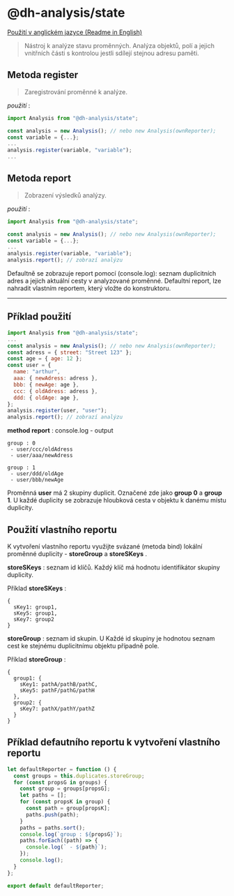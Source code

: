 # @dh-analysis/state

[Použití v anglickém jazyce (Readme in English)](https://github.com/hezky/@dh-analysis/state/blob/master/README.md)

> Nástroj k analýze stavu proměnných. Analýza objektů, polí a jejich vnitřních části s kontrolou jestli sdílejí stejnou adresu paměti.

<a name="metoda_register"></a>
## Metoda register

> Zaregistrování proměnné k analýze.

*použití* :
``` javascript
import Analysis from "@dh-analysis/state";

const analysis = new Analysis(); // nebo new Analysis(ownReporter);
const variable = {...};
...
analysis.register(variable, "variable");
...
```

<a name="metoda_report"></a>
## Metoda report

> Zobrazení výsledků analýzy.

*použití* :
``` javascript
import Analysis from "@dh-analysis/state";

const analysis = new Analysis(); // nebo new Analysis(ownReporter);
const variable = {...};
...
analysis.register(variable, "variable");
analysis.report(); // zobrazí analýzu
```

Defaultně se zobrazuje report pomocí (console.log): seznam duplicitních adres a jejich aktuální cesty v analyzované proměnné. Defaultní report, lze nahradit vlastním reportem, který vložte do konstruktoru.

----

## Příklad použití
``` javascript
import Analysis from "@dh-analysis/state";
...
const analysis = new Analysis(); // nebo new Analysis(ownReporter);
const adress = { street: "Street 123" };
const age = { age: 12 };
const user = {
  name: "arthur",
  aaa: { newAdress: adress },
  bbb: { newAge: age },
  ccc: { oldAdress: adress },
  ddd: { oldAge: age },
};
analysis.register(user, "user");
analysis.report(); // zobrazí analýzu
```

**method report** : console.log - output
``` text
group : 0
 - user/ccc/oldAdress
 - user/aaa/newAdress

group : 1
 - user/ddd/oldAge
 - user/bbb/newAge
```

Proměnná **user** má 2 skupiny duplicit. Označené zde jako **group 0** a **group 1**. U každé duplicity se zobrazuje hloubková cesta v objektu k danému místu duplicity.

## Použití vlastního reportu

K vytvoření vlastního reportu využijte svázané (metoda bind) lokální proměnné duplicity - **storeGroup** a **storeSKeys** .

**storeSKeys** : seznam id klíčů. Každý klíč má hodnotu identifikátor skupiny duplicity.

Příklad **storeSKeys** :
``` text
{
  sKey1: group1,
  sKey5: group1,
  sKey7: group2
}
```

**storeGroup** : seznam id skupin. U Každé id skupiny je hodnotou seznam cest ke stejnému duplicitnímu objektu případně pole.

Příklad **storeGroup** :
``` text
{
  group1: {
    sKey1: pathA/pathB/pathC,
    sKey5: pathF/pathG/pathH
  },
  group2: {
    sKey7: pathX/pathY/pathZ
  }
}
```

## Příklad defautního reportu k vytvoření vlastního reportu
``` javascript
let defaultReporter = function () {
  const groups = this.duplicates.storeGroup;
  for (const propsG in groups) {
    const group = groups[propsG];
    let paths = [];
    for (const propsK in group) {
      const path = group[propsK];
      paths.push(path);
    }
    paths = paths.sort();
    console.log(`group : ${propsG}`);
    paths.forEach((path) => {
      console.log(` - ${path}`);
    });
    console.log();
  }
};

export default defaultReporter;
```
